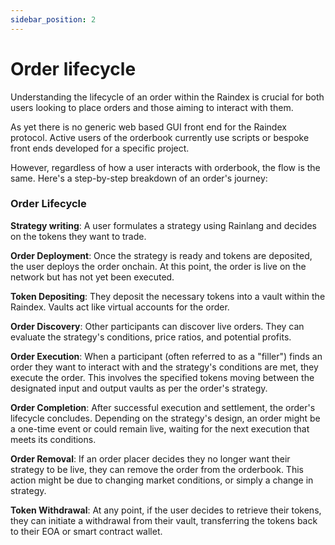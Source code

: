 ```yaml
---
sidebar_position: 2
---
```

# Order lifecycle
Understanding the lifecycle of an order within the Raindex is crucial for both users looking to place orders and those aiming to interact with them.

As yet there is no generic web based GUI front end for the Raindex protocol. Active users of the orderbook currently use scripts or bespoke front ends developed for a specific project.

However, regardless of how a user interacts with orderbook, the flow is the same. Here's a step-by-step breakdown of an order's journey:

### Order Lifecycle

**Strategy writing**: A user formulates a strategy using Rainlang and decides on the tokens they want to trade.

**Order Deployment**: Once the strategy is ready and tokens are deposited, the user deploys the order onchain. At this point, the order is live on the network but has not yet been executed.

**Token Depositing**: They deposit the necessary tokens into a vault within the Raindex. Vaults act like virtual accounts for the order.

**Order Discovery**: Other participants can discover live orders. They can evaluate the strategy's conditions, price ratios, and potential profits.

**Order Execution**: When a participant (often referred to as a "filler") finds an order they want to interact with and the strategy's conditions are met, they execute the order. This involves the specified tokens moving between the designated input and output vaults as per the order's strategy.

**Order Completion**: After successful execution and settlement, the order's lifecycle concludes. Depending on the strategy's design, an order might be a one-time event or could remain live, waiting for the next execution that meets its conditions.

**Order Removal**: If an order placer decides they no longer want their strategy to be live, they can remove the order from the orderbook. This action might be due to changing market conditions, or simply a change in strategy.

**Token Withdrawal**: At any point, if the user decides to retrieve their tokens, they can initiate a withdrawal from their vault, transferring the tokens back to their EOA or smart contract wallet.